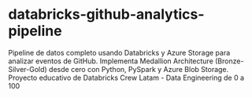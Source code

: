 # databricks-github-analytics-pipeline
Pipeline de datos completo usando Databricks y Azure Storage para analizar eventos de GitHub. Implementa Medallion Architecture (Bronze-Silver-Gold) desde cero con Python, PySpark y Azure Blob Storage. Proyecto educativo de Databricks Crew Latam - Data Engineering de 0 a 100
